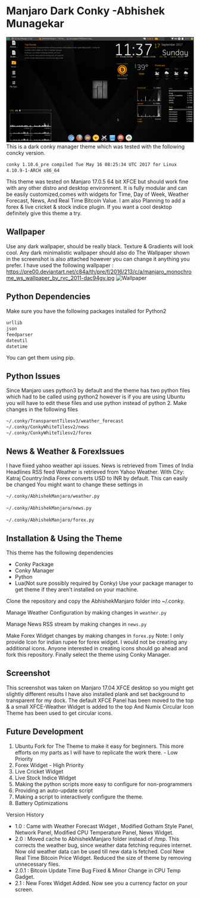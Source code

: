 Manjaro Dark Conky -Abhishek Munagekar
=======================================

![Screenshot](https://github.com/munagekar/MJRDarkConcky/blob/master/MJRDarkConky2.png)
This is a dark conky manager theme which was tested with the following concky version.

    conky 1.10.6_pre compiled Tue May 16 08:25:34 UTC 2017 for Linux 4.10.9-1-ARCH x86_64

This theme was tested on Manjaro 17.0.5 64 bit XFCE but should work fine with any other distro and desktop environment.
It is fully modular and can be easily customized,comes with widgets for Time, Day of Week, Weather Forecast, News, And Real Time Bitcoin Value. I am also Planning to add a forex & live cricket & stock indice plugin. If you want a cool desktop definitely give this theme a try.

Wallpaper
---------

Use any dark wallpaper, should be really black. Texture & Gradients will look cool.
Any dark minimalistic wallpaper should also do
The Wallpaper shown in the screenshot is also attached however you can change it anything you prefer.
I have used the following wallpaper : https://pre00.deviantart.net/c84a/th/pre/f/2016/213/c/a/manjaro_monochrome_ws_wallpaper_by_rvc_2011-dac94gy.jpg
![Wallpaper](https://pre00.deviantart.net/c84a/th/pre/f/2016/213/c/a/manjaro_monochrome_ws_wallpaper_by_rvc_2011-dac94gy.jpg)

Python Dependencies
-------------------

Make sure you have the following packages installed for Python2

    urllib
    json
    feedparser
    dateutil
    datetime
    

You can get them using pip.

Python Issues
-------------

Since Manjaro uses python3 by default and the theme has two python files which had to be called using python2 however is if you are using Ubuntu you will have to edit these files and use python instead of python 2.
Make changes in the following files

    ~/.conky/TransparentTilesv3/weather_forecast
    ~/.conky/ConkyWhiteTilesv2/news
    ~/.conky/ConkyWhiteTilesv2/forex

News & Weather & ForexIssues
---------------------

I have fixed yahoo weather api issues.
News is retrieved from Times of India Headlines RSS feed
Weather is retrieved from Yahoo Weather. With City: Katraj Country:India
Forex converts USD to INR by default. This can easily be changed
You might want to change these settings in

    ~/.conky/AbhishekManjaro/weather.py

    ~/.conky/AbhishekManjaro/news.py
    
    ~/.conky/AbhishekManjaro/forex.py


Installation & Using the Theme
------------------------------

This theme has the following dependencies

 - Conky Package
 - Conky Manager
 - Python
 - Lua(Not sure possibly required by Conky)
Use your package manager to get theme if they aren't installed on your machine.

Clone the repository and copy the AbhishekManjaro folder into ~/.conky.

Manage Weather Configuration by making changes in `weather.py`

Manage News RSS stream by making changes in `news.py`

Make Forex Widget changes by making changes in `forex.py`
Note: I only provide Icon for indian rupee for forex widget. I would not be creating any additional icons. Anyone interested in creating icons should go ahead and fork this repository.
Finally select the theme using Conky Manager.



Screenshot
----------

This screenshot was taken on Manjaro 17.04 XFCE desktop so you might get slightly different results
I have also installed plank and set background to transparent for my dock.
The default XFCE Panel has been moved to the top & a small XFCE-Weather Widget is added to the top
And Numix Circular Icon Theme has been used to get circular icons.

Future Development
----------

 1. Ubuntu Fork for The Theme to make it easy for beginners. This more efforts on my parts as I will have to replicate the work there. - Low Priority
 2. Forex Widget - High Priority
 3. Live Cricket Widget
 4. Live Stock Indice Widget
 5. Making the python scripts more easy to configure for non-programmers
 6. Providing an auto-update script
 7. Making a script to interactively configure the theme.
 8. Battery Optimizations


Version History

 - 1.0 : Came with Weather Forecast Widget , Modified Gotham Style Panel, Network Panel, Modified CPU Temperature Panel, News Widget.
 - 2.0 : Moved cache to AbhishekManjaro folder instead of /tmp. This corrects the weather bug, since weather data fetching requires internet. Now old weather data can be used till new data is fetched. 
   Cool New Real Time Bitcoin Price Widget. Reduced the size of theme by
   removing unnecessary files.
 - 2.0.1 : Bitcoin Update Time Bug Fixed & Minor Change in CPU Temp Gadget. 
  - 2.1 : New Forex Widget Added. Now see you a currency factor on your screen.

